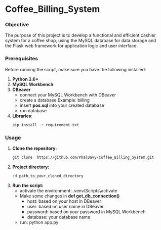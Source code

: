 # Coffee_Billing_System

### Objective 
The purpose of this project is to develop a functional and efficient cashier system for a coffee shop, using the MySQL database for data storage and the Flask web framework for application logic and user interface.

### Prerequisites
Before running the script, make sure you have the following installed:
1. **Python 3.6+**
2. **MySQL Workbench**
3. **DBeaver**
   - connect your MySQL Workbench with DBeaver
   - create a database
     Example: billing
    - insert **pos.sql** into your created database
    - run database
5. **Libraries**:
   ```bash
   pip install -r requirement.txt
   ```

### Usage
1. **Clone the repesitory:**
   ```bash
   git clone  https://github.com/PhalDavy/Coffee_Billing_System.git
   ```
2. **Project directory:**
   ```bash
   cd path_to_your_cloned_directory
   ```
3. **Run the script:**
   - activate the environment: .venv\Scripts\activate
   - Make some changes in **def get_db_connection()**
     - host: based on your host in DBeaver
     - user: based on user name in DBeaver
     - password: based on your password in MySQL Workbench
     - database: your database name
   - run: python app.py
   
